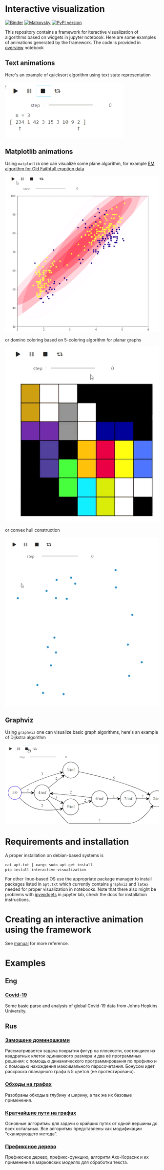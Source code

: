 # Interactive visualization

[![Binder](https://mybinder.org/badge_logo.svg)](https://mybinder.org/v2/gh/Malkovsky/python-examples/master)
[![Malkovsky](https://circleci.com/gh/Malkovsky/interactive-visualization.svg?style=svg)](https://app.circleci.com/pipelines/github/Malkovsky/interactive-visualization)
[![PyPI version](https://badge.fury.io/py/interactive-visualization.svg)](https://badge.fury.io/py/interactive-visualization)

This repository contains a framework for iteractive visualization of algorithms based on widgets in jupyter notebook. Here are some examples of animations generated by the framework. The code is provided in [overview](https://github.com/Malkovsky/interactive-visualization/blob/master/examples/overview.ipynb) notebook

## Text animations

Here's an example of quicksort algorithm using text state representation

![Quicksort](https://raw.githubusercontent.com/Malkovsky/interactive-visualization/master/images/quicksort.gif)

## Matplotlib animations

Using `matplotlib` one can visualize some plane algorithm, for example [EM algorithm for Old Faithfull eruption data](https://en.wikipedia.org/wiki/Expectation%E2%80%93maximization_algorithm)

![em](https://raw.githubusercontent.com/Malkovsky/interactive-visualization/master/images/em_gmm.gif)

or domino coloring based on 5-coloring algorithm for planar graphs

![coloring](https://raw.githubusercontent.com/Malkovsky/interactive-visualization/master/images/planar_coloring.gif)

or convex hull construction

![convex_hull](https://raw.githubusercontent.com/Malkovsky/interactive-visualization/master/images/convex_hull.gif)

## Graphviz

Using `graphviz` one can visualize basic graph algorithms, here's an example of Dijkstra algorithm

![dijkstra](https://raw.githubusercontent.com/Malkovsky/interactive-visualization/master/images/dijkstra_slow.gif)

# Requirements and installation

A proper installation on debian-based systems is
```
cat apt.txt | xargs sudo apt-get install
pip install interactive-visualization
```
For other linux-based OS use the appropriate package manager to install packages listed in `apt.txt` which currently contains `graphviz` and `latex` needed for proper visualization in notebooks. Note that there also might be problems with [ipywidgets](https://ipywidgets.readthedocs.io/en/stable/user_install.html) in jupyter lab, check the docs for installation instructions.

# Creating an interactive animation using the framework
See [manual](https://github.com/Malkovsky/interactive-visualization/blob/master/manuals/manual.ipynb) for more reference.

# Examples
## Eng
### [Covid-19](https://github.com/Malkovsky/interactive-visualization/blob/master/examples/covid19.ipynb)
Some basic parse and analysis of global Covid-19 data from Johns Hopkins University.
## Rus
### [Замощене доминошками](https://github.com/Malkovsky/interactive-visualization/blob/master/examples/domino_tiling.ipynb)
Рассматривается задача покрытия фигур на плоскости, состоящиех из квадратных клеток одинакового размера и два её программных решения: с помощью динамического программирования по профилю и с помощью нахождения максимального паросочетания. Бонусом идет раскраска планарного графа в 5 цветов (не протестировано).
### [Обходы на графах](https://github.com/Malkovsky/interactive-visualization/blob/master/examples/basic_searches.ipynb)
Разобраны обходы в глубину и ширину, а так же их базовые применения.
### [Кратчайшие пути на графах](https://github.com/Malkovsky/interactive-visualization/blob/master/examples/shortest_paths.ipynb)
Основные алгоритмы для задачи о крайших путях от одной вершины до всех остальных. Все алгоритмы представлены как модификации "сканирующего метода".
### [Префиксное дерево](https://github.com/Malkovsky/interactive-visualization/blob/master/examples/preffix_tree.ipynb)
Префиксное дерево, префикс-функцию, алгоритм Ахо-Корасик и их применения в марковских моделях для обработки текста.
